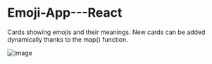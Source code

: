 # Emoji-App---React
Cards showing emojis and their meanings. New cards can be added dynamically thanks to the map() function.

![image](https://github.com/ozgeerkskn/Emoji-App---React/assets/105421946/b282e32a-5b73-4ff5-a039-bd5185528c90)

